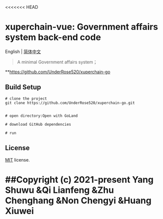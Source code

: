 <<<<<<< HEAD

# xuperchain-vue: Government affairs system back-end code

English | [简体中文](./README-zh.md)

> A minimal Government affairs system；

**https://github.com/UnderRose520/xuperchain-go

## Build Setup

```
# clone the project
git clone https://github.com/UnderRose520/xuperchain-go.git


# open directory:Open with GoLand

# download GitHub dependencies

# run
```


## License

[MIT](https://github.com/UnderRose520/xuperchain-go/blob/master/LICENSE) license.

##Copyright (c) 2021-present Yang Shuwu &Qi Lianfeng &Zhu Chenghang &Non Chengyi &Huang Xiuwei
=======

